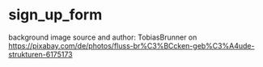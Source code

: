# sign_up_form

background image source and author: 
TobiasBrunner on https://pixabay.com/de/photos/fluss-br%C3%BCcken-geb%C3%A4ude-strukturen-6175173
